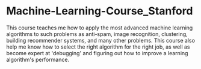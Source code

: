 # Machine-Learning-Course_Stanford
This course teaches me how to apply the most advanced machine learning algorithms to such problems as anti-spam, image recognition, clustering, building recommender systems, and many other problems. This course also help me know how to select the right algorithm for the right job, as well as become expert at 'debugging' and figuring out how to improve a learning algorithm's performance.
